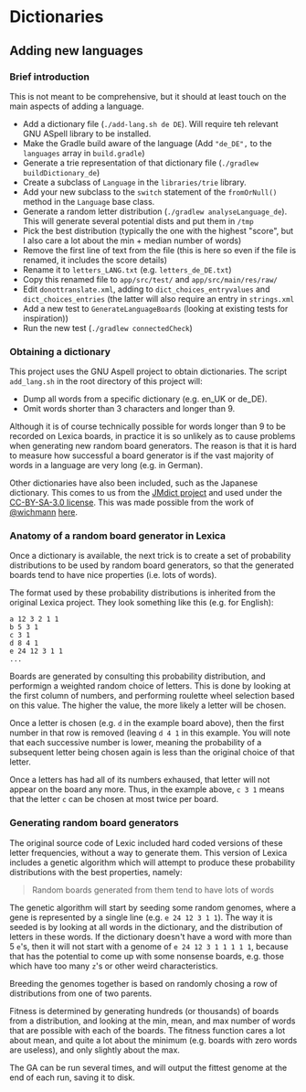 # Dictionaries

## Adding new languages

### Brief introduction

This is not meant to be comprehensive, but it should at least touch on the main aspects of adding a language.

* Add a dictionary file (`./add-lang.sh de DE`). Will require teh relevant GNU ASpell library to be installed.
* Make the Gradle build aware of the language (Add `"de_DE",` to the `languages` array in `build.gradle`)
* Generate a trie representation of that dictionary file (`./gradlew buildDictionary_de`)
* Create a subclass of `Language` in the `libraries/trie` library.
* Add your new subclass to the `switch` statement of the `fromOrNull()` method in the `Language` base class.
* Generate a random letter distribution (`./gradlew analyseLanguage_de`). This will generate several potential dists and put them in `/tmp`
* Pick the best distribution (typically the one with the highest "score", but I also care a lot about the min + median number of words)
* Remove the first line of text from the file (this is here so even if the file is renamed, it includes the score details)
* Rename it to `letters_LANG.txt` (e.g. `letters_de_DE.txt`)
* Copy this renamed file to `app/src/test/` and `app/src/main/res/raw/`
* Edit `donottranslate.xml`, adding to `dict_choices_entryvalues` and `dict_choices_entries` (the latter will also require an entry in `strings.xml`
* Add a new test to `GenerateLanguageBoards` (looking at existing tests for inspiration))
* Run the new test (`./gradlew connectedCheck`)

### Obtaining a dictionary

This project uses the GNU Aspell project to obtain dictionaries.
The script `add_lang.sh` in the root directory of this project will:

 * Dump all words from a specific dictionary (e.g. en\_UK or de\_DE).
 * Omit words shorter than 3 characters and longer than 9.

Although it is of course technically possible for words longer than 9 to be recorded on Lexica boards,
in practice it is so unlikely as to cause problems when generating new random board generators. 
The reason is that it is hard to measure how successful a board generator is if the vast majority of
words in a language are very long (e.g. in German).

Other dictionaries have also been included, such as the Japanese dictionary. This comes to us from
the [JMdict project](http://www.edrdg.org/jmdict/j_jmdict.html) and used under the
[CC-BY-SA-3.0 license](http://www.edrdg.org/edrdg/licence.html). This was made possible from the
work of [@wichmann](https://github.com/wichmann) [here](https://github.com/lexica/lexica/issues/36#issuecomment-388008561).

### Anatomy of a random board generator in Lexica

Once a dictionary is available, the next trick is to create a set of probability distributions to be
used by random board generators, so that the generated boards tend to have nice properties (i.e. lots
of words).

The format used by these probability distributions is inherited from the original Lexica project.
They look something like this (e.g. for English):

```
a 12 3 2 1 1
b 5 3 1
c 3 1
d 8 4 1
e 24 12 3 1 1
...
```

Boards are generated by consulting this probability distribution, and performign a weighted random choice of letters.
This is done by looking at the first column of numbers, and performing roulette wheel selection based on this value.
The higher the value, the more likely a letter will be chosen.

Once a letter is chosen (e.g. `d` in the example board above), then the first number in that row is removed
(leaving `d 4 1` in this example. You will note that each successive number is lower, meaning the probability
of a subsequent letter being chosen again is less than the original choice of that letter.

Once a letters has had all of its numbers exhaused, that letter will not appear on the board any more.
Thus, in the example above, `c 3 1` means that the letter `c` can be chosen at most twice per board.


### Generating random board generators

The original source code of Lexic included hard coded versions of these letter frequencies,
without a way to generate them.
This version of Lexica includes a genetic algorithm which will attempt to produce these probability
distributions with the best properties, namely:

> Random boards generated from them tend to have lots of words

The genetic algorithm will start by seeding some random genomes, where a gene is represented by a single line
(e.g. `e 24 12 3 1 1`).
The way it is seeded is by looking at all words in the dictionary, and the distribution of letters in these words.
If the dictionary doesn't have a word with more than 5 `e`'s, then it will not start with a genome of `e 24 12 3 1 1 1 1 1`,
because that has the potential to come up with some nonsense boards, e.g. those which have too many `z`'s or other
weird characteristics.

Breeding the genomes together is based on randomly chosing a row of distributions from one of two parents.

Fitness is determined by generating hundreds (or thousands) of boards from a distribution, and looking at
the min, mean, and max number of words that are possible with each of the boards.
The fitness function cares a lot about mean, and quite a lot about the minimum (e.g. boards with zero words
are useless), and only slightly about the max.

The GA can be run several times, and will output the fittest genome at the end of each run, saving it to disk.
